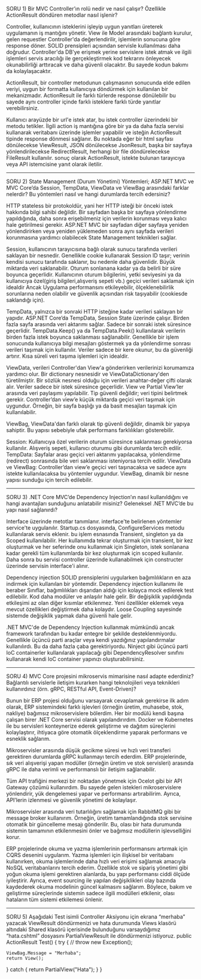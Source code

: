 SORU 1) Bir MVC Controller’ın rolü nedir ve nasıl çalışır? Özellikle ActionResult döndüren metodlar nasıl işlenir?

Controller, kullanıcının isteklerini işleyip uygun yanıtları üreterek uygulamanın iş mantığını yönetir. View ile Model arasındaki bağlantı kurulur, gelen requestler Controller'da değerlendirilir, işlemlerin sonucuna göre response döner. SOLID prensipleri açısından servisle kullanılması daha doğrudur. Controller'da DB'ye erişmek yerine servislere istek atmak ve ilgili işlemleri servis aracılığı ile gerçekleştirmek kod tekrarını önleyecek okunabilirliği arttıracak ve daha güvenli olacaktır. Bu sayede kodun bakımı da kolaylaşacaktır.

ActionResult, bir controller metodunun çalışmasının sonucunda elde edilen veriyi, uygun bir formatta kullanıcıya döndürmek için kullanılan bir mekanizmadır. ActionResult ile farklı türlerde response dönülebilir bu sayede aynı controller içinde farklı isteklere farklı türde yanıtlar verebilirsiniz. 

Kullanıcı arayüzde bir url'e istek atar, bu istek controller üzerindeki bir metodu tetikler. İlgili action iş mantığına göre bir ya da daha fazla servisi kullanarak veritabanı üzerinde işlemler yapabilir ve isteğin ActionResult tipinde response dönmesi sağlanır. Bu noktada eğer bir html sayfası dönülecekse ViewResult, JSON dönülecekse JsonResult, başka bir sayfaya yönlendirilecekse RedirectResult, herhangi bir file döndürelecekse FileResult kullanılır. sonuç olarak ActionResult, istekte bulunan tarayıcıya veya API istemcisine yanıt olarak iletilir.


----------------------------------------


SORU 2) State Management (Durum Yönetimi) Yöntemleri; ASP.NET MVC ve MVC Core’da Session, TempData, ViewData ve ViewBag arasındaki farklar nelerdir? Bu yöntemleri nasıl ve hangi durumlarda tercih edersiniz?

HTTP stateless bir protokoldür, yani her HTTP isteği bir önceki istek hakkında bilgi sahibi değildir. Bir sayfadan başka bir sayfaya yönlendirme yapıldığında, daha sonra erişebilmeniz için verilerin korunması veya kalıcı hale getirilmesi gerekir. ASP.NET MVC bir sayfadan diğer sayfaya yeniden yönlendirirken veya yeniden yüklemeden sonra aynı sayfada verileri korunmasına yardımcı olabilecek State Management teknikleri sağlar.


Session, kullanıcının tarayıcısına bağlı olarak sunucu tarafında verileri saklayan bir nesnedir. Genellikle cookie kullanarak Session ID taşır; verinin kendisi sunucu tarafında saklanır, bu nedenle daha güvenlidir. Büyük miktarda veri saklanabilir. Oturum sonlanana kadar ya da belirli bir süre boyunca geçerlidir. Kullanıcının oturum bilgilerini, yetki seviyesini ya da kullanıcıya özel(giriş bilgileri,alışveriş sepeti vb.) geçici verileri saklamak için idealdir Ancak Uygulama performansını etkileyebilir, ölçeklenebilirlik sorunlarına neden olabilir ve güvenlik açısından risk taşıyabilir (cookiesde saklandığı için).

TempData, yalnızca bir sonraki HTTP isteğine kadar verileri saklayan bir yapıdır. ASP.NET Core’da TempData, Session State üzerinde çalışır. Birden fazla sayfa arasında veri aktarımı sağlar. Sadece bir sonraki istek süresince geçerlidir. TempData.Keep() ya da TempData.Peek() kullanılarak verilerin birden fazla istek boyunca saklanması sağlanabilir. Genellikle bir işlem sonucunda kullanıcıya bilgi mesajları göstermek ya da yönlendirme sonrası verileri taşımak için kullanılır. Veriler sadece bir kere okunur, bu da güvenliği artırır. Kısa süreli veri taşıma işlemleri için idealdir.

ViewData, verileri Controller'dan View'a gönderirken verilerinizi korumamıza yardımcı olur. Bir dictionary nesnesidir ve ViewDataDictionary'den türetilmiştir. Bir sözlük nesnesi olduğu için verileri anahtar-değer çifti olarak alır. Veriler sadece bir istek süresince geçerlidir. View ve Partial View’ler arasında veri paylaşımı yapılabilir. Tip güvenli değildir; veri tipini belirtmek gerekir. Controller’dan view’e küçük miktarda geçici veri taşımak için uygundur. Örneğin, bir sayfa başlığı ya da basit mesajları taşımak için kullanılabilir.

ViewBag, ViewData'dan farklı olarak tip güvenli değildir, dinamik bir yapıya sahiptir. Bu yapısı sebebiyle ufak performans farklılıkları gösterebilir.

Session: Kullanıcıya özel verilerin oturum süresince saklanması gerekiyorsa kullanılır. Alışveriş sepeti, kullanıcı oturumu gibi durumlarda tercih edilir.
TempData: Sayfalar arası geçici veri aktarımı yapılacaksa, yönlendirme (redirect) sonrasında bile veri saklanması isteniyorsa tercih edilir.
ViewData ve ViewBag: Controller’dan view’e geçici veri taşınacaksa ve sadece aynı istekte kullanılacaksa bu yöntemler uygundur. ViewBag, dinamik bir nesne yapısı sunduğu için tercih edilebilir.


----------------------------------------


SORU 3) .NET Core MVC’de Dependency Injection’ın nasıl kullanıldığını ve hangi avantajları sunduğunu anlatabilir misiniz? Geleneksel .NET MVC’de bu yapı nasıl sağlanırdı?

Interface üzerinde metotlar tanımlanır. interface'te belirlenen yöntemler service'te uygulanılır. Startup.cs dosyasında, ConfigureServices metodu kullanılarak servis eklenir. bu işlem esnasında Transient, singleton ya da Scoped kullanılabilir. Her kullanımda tekrar oluşturmak için transient, bir kez oluşturmak ve her seferinde onu kullanmak için Singleton, istek sonlanana kadar gerekli tüm kullanımlarda bir kez oluşturmak için scoped kullanılır. Daha sonra bu servisi controller üzerinde kullanabilmek için constructer üzerinde servisin interface'i alınır. 

Dependency injection SOLID prensiplerini uygularken bağımlılıkların en aza indirmek için kullanılan bir yöntemdir. Dependency injection kullanımı ile beraber Sınıflar, bağımlılıkları dışarıdan aldığı için kolayca mock edilerek test edilebilir. Kod daha modüler ve anlaşılır hale gelir. Bir değişiklik yapıldığında etkileşimi az olan diğer kısımlar etkilenmez. Yeni özellikler eklemek veya mevcut özellikleri değiştirmek daha kolaydır. Loose Coupling sayesinde sistemde değişiklik yapmak daha güvenli hale gelir.

.NET MVC'de de Dependency Injection kullanmak mümkündü ancak framework tarafından bu kadar entegre bir şekilde desteklenmiyordu. Genellikle üçüncü parti araçlar veya kendi yazdığınız yapılandırmalar kullanılırdı. Bu da daha fazla çaba gerektiriyordu. Ninject gibi üçüncü parti IoC containerler kullanılarak yapılacağı gibi DependencyResolver sınıfını kullanarak kendi IoC container yapınızı oluşturabilirsiniz.


----------------------------------------


SORU 4) MVC Core projesini mikroservis mimarisine nasıl adapte ederdiniz? Bağlantılı servislerle iletişim kurarken hangi teknolojileri veya teknikleri kullanırdınız (örn. gRPC, RESTful API, Event-Driven)?


Bunun bir ERP projesi olduğunu varsayarak cevaplamak gerekirse ilk adım olarak, ERP sistemindeki farklı işlevleri (örneğin üretim, muhasebe, stok, nakliye) bağımsız mikroservislere bölerdim. Her bir modülü kendi başına çalışan birer .NET Core servisi olarak yapılandırırdım. Docker ve Kubernetes ile bu servisleri konteynerize ederek geliştirme ve dağıtım süreçlerini kolaylaştırır, ihtiyaca göre otomatik ölçeklendirme yaparak performans ve esneklik sağlarım.

Mikroservisler arasında düşük gecikme süresi ve hızlı veri transferi gerektiren durumlarda gRPC kullanmayı tercih ederdim. ERP projelerinde, sık veri alışverişi yapan modüller (örneğin üretim ve stok servisleri) arasında gRPC ile daha verimli ve performanslı bir iletişim sağlanabilir.

Tüm API trafiğini merkezi bir noktadan yönetmek için Ocelot gibi bir API Gateway çözümü kullanırdım. Bu sayede gelen istekleri mikroservislere yönlendirir, yük dengelemesi yapar ve performansı artırabilirim. Ayrıca, API’lerin izlenmesi ve güvenlik yönetimi de kolaylaşır.

Mikroservisler arasında veri tutarlılığını sağlamak için RabbitMQ gibi bir message broker kullanırım. Örneğin, üretim tamamlandığında stok servisine otomatik bir güncelleme mesajı gönderilir. Bu, olası bir hata durumunda sistemin tamamının etkilenmesini önler ve bağımsız modüllerin işlevselliğini korur.

ERP projelerinde okuma ve yazma işlemlerinin performansını artırmak için CQRS desenini uygularım. Yazma işlemleri için ilişkisel bir veritabanı kullanırken, okuma işlemlerinde daha hızlı veri erişimi sağlamak amacıyla NoSQL veritabanlarını tercih ederim. Özellikle stok ve sipariş yönetimi gibi yoğun okuma işlemi gerektiren alanlarda, bu yapı performansı ciddi ölçüde iyileştirir. Ayrıca, event sourcing ile yapılan değişiklikleri olay bazında kaydederek okuma modelinin güncel kalmasını sağlarım. Böylece, bakım ve geliştirme süreçlerinde sistemin sadece ilgili modülleri etkilenir, olası hataların tüm sistemi etkilemesi önlenir.


----------------------------------------


SORU 5) Aşağıdaki Test isimli Controller Aksiyonu için ekrana “merhaba” yazacak ViewResult döndürmenizi ve hata durumunda Views klasörü altındaki Shared klasörü içerisinde bulunduğunu varsaydığımız “hata.cshtml” dosyasını PartialViewResult ile döndürmenizi istiyoruz.
public ActionResult Test()
{
try
{
    // throw new Exception();

    ViewBag.Message = "Merhaba";
    return View();
}
catch
{
    return PartialView("Hata");
}
}

